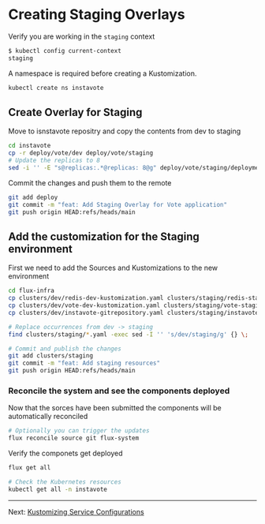 # Creating Staging Overlays

Verify you are working in the `staging` context

```sh
$ kubectl config current-context
staging
```

A namespace is required before creating a Kustomization.

```sh
kubectl create ns instavote
```

## Create Overlay for Staging

Move to isnstavote repositry and copy the  contents from dev to staging

```sh
cd instavote
cp -r deploy/vote/dev deploy/vote/staging
# Update the replicas to 8
sed -i '' -E "s@replicas:.*@replicas: 8@g" deploy/vote/staging/deployment.yaml
```

Commit the changes and push them to the remote

```sh
git add deploy
git commit -m "feat: Add Staging Overlay for Vote application"
git push origin HEAD:refs/heads/main
```

## Add the customization for the Staging environment

First we need to add the Sources and Kustomizations to the new environment

```sh
cd flux-infra
cp clusters/dev/redis-dev-kustomization.yaml clusters/staging/redis-staging-kustomization.yaml
cp clusters/dev/vote-dev-kustomization.yaml clusters/staging/vote-staging-kustomization.yaml
cp clusters/dev/instavote-gitrepository.yaml clusters/staging/instavote-gitrepository.yaml

# Replace occurrences from dev -> staging
find clusters/staging/*.yaml -exec sed -I '' 's/dev/staging/g' {} \;

# Commit and publish the changes
git add clusters/staging
git commit -m "feat: Add staging resources"
git push origin HEAD:refs/heads/main
```

### Reconcile the system and see the components deployed

Now that the sorces have been submitted the components will be automatically reconciled

```sh
# Optionally you can trigger the updates
flux reconcile source git flux-system
```

Verify the componets get deployed

```sh
flux get all

# Check the Kubernetes resources
kubectl get all -n instavote
```

---
Next: [Kustomizing Service Configurations](./05-Kustomizing-Service-Configurations.md)
